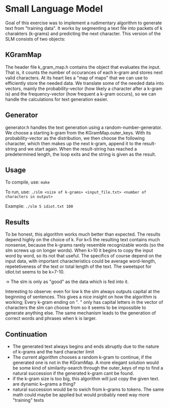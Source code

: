 # Small Language Model
Goal of this exercise was to implement a rudimentary algorithm to generate text from "training data".
It works by segmenting a text file into packets of k charakters (k-grams) and predicting the next character.
This version of the SLM consists of two objects:

## KGramMap
The header file k_gram_map.h contains the object that evaluates the input. That is, it counts the number of occurances of each k-gram and stores next valid characters. At its heart lies a "map of maps" that we can use to efficiently store the needed data. 
We translate some of the needed data into vectors, mainly the probability-vector (how likely a character after a k-gram is) and the frequency-vector (how frequent a k-gram occurs), so we can handle the calculations for text generation easier.

## Generator
generator.h handles the text generation using a random-number-generator. We choose a starting k-gram from the KGramMap.outer_keys. With its probability-vector as the distribution, we then choose the following character, which then makes up the next k-gram, append it to the result-string and we start again. When the result-string has reached a predetermined length, the loop exits and the string is given as the result.

## Usage
To compile, use: `make`

To run, use: `./slm <size of k-grams> <input_file.txt> <number of characters in output>`

Example: `./slm 5 idiot.txt 100`

## Results
To be honest, this algorithm works much better than expected. The results depend highly on the choice of k. For k<5 the resulting text contains much nonsense, because the k-grams rarely resemble recognizable words (so the slm screws up on longer words). When k>10 it begins to copy the input word by word, so its not that useful. The specifics of course depend on the input data, with important characteristics could be average word-length, repetetiveness of the text or total length of the text. The sweetspot for idiot.txt seems to be k=7-10.

-> The slm is only as "good" as the data which is fed into it.

Interesting to observe: even for low k the slm always outputs capital at the beginning of sentences. This gives a nice insight on how the algorithm is working; Every k-gram ending on ". " only has capital letters in the vector of characters the slm can choose from so it seems to be impossible to generate anything else. The same mechanism leads to the generation of correct words and phrases when k is larger. 

## Continuation
- The generated text always begins and ends abruptly due to the nature of k-grams and the hard character limit
- The current algorithm chooses a random k-gram to continue, if the generated one is not in the KGramMap. A more elegant solution would be some kind of similarity-search through the outer_keys of mp to find a natural succession if the generated k-gram cant be found.
- if the k-gram size is too big, this algorithm will just copy the given text. are dynamic k~grams a thing?
- natural succession would be to swich from k-grams to tokens. The same math could maybe be applied but would probably need way more "training" texts

